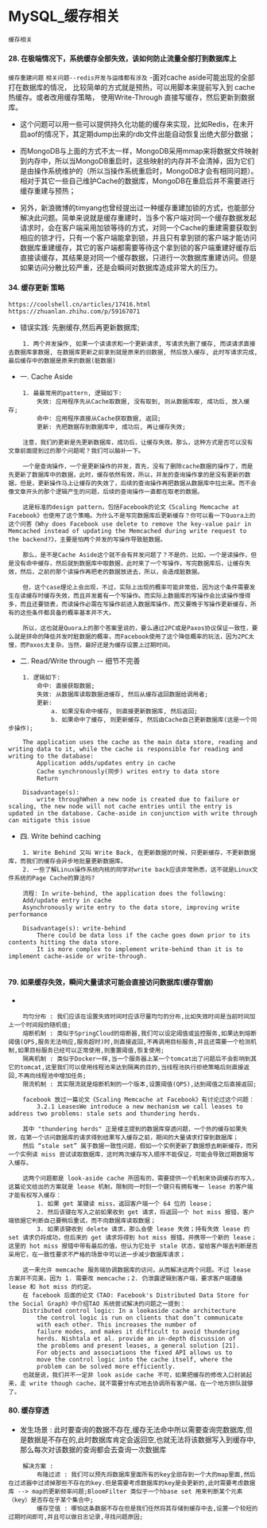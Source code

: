 # MySQL_缓存相关
`缓存相关`


#### **28. 在极端情况下，系统缓存全部失效，该如何防止流量全部打到数据库上**
`缓存重建问题`
`相关问题--redis开发与运维都有涉及`
-面对cache aside可能出现的全部打在数据库的情况， 比较简单的方式就是预热，可以用脚本来提前写入到 cache 热缓存。或者改用缓存策略， 使用Write-Through 直接写缓存，然后更新到数据库。

- 这个问题可以用一些可以提供持久化功能的缓存来实现，比如Redis，在未开启aof的情况下，其定期dump出来的rdb文件出能自动恢复出绝大部分数据；

- 而MongoDB与上面的方式不太一样，MongoDB采用mmap来将数据文件映射到内存中，所以当MongoDB重启时，这些映射的内存并不会清掉，因为它们是由操作系统维护的（所以当操作系统重启时，MongoDB才会有相同问题）。相对于其它一些自己维护Cache的数据库，MongoDB在重启后并不需要进行缓存重建与预热；

- 另外，新浪微博的timyang也曾经提出过一种缓存重建加锁的方式，也能部分解决此问题。简单来说就是缓存重建时，当多个客户端对同一个缓存数据发起请求时，会在客户端采用加锁等待的方式，对同一个Cache的重建需要获取到相应的锁才行，只有一个客户端能拿到锁，并且只有拿到锁的客户端才能访问数据库重建缓存，其它的客户端都需要等待这个拿到锁的客户端重建好缓存后直接读缓存，其结果是对同一个缓存数据，只进行一次数据库重建访问。但是如果访问分散比较严重，还是会瞬间对数据库造成非常大的压力。


#### **34. 缓存更新 策略**
`https://coolshell.cn/articles/17416.html`
`https://zhuanlan.zhihu.com/p/59167071`

- 错误实践: 先删缓存,然后再更新数据库;
~~~
    1. 两个并发操作, 如果一个读请求和一个更新请求, 写请求先删了缓存, 而读请求直接去数据库拿数据, 在数据库更新之前拿到就是原来的旧数据, 然后放入缓存, 此时写请求完成, 最后缓存中的数据是原来的数据(脏数据)
~~~

- 一. Cache Aside
~~~
    1. 最最常用的pattern, 逻辑如下:
        失效: 应用程序先从Cache取数据, 没有取到, 则从数据库取, 成功后, 放入缓存;
        命中: 应用程序直接从Cache获取数据, 返回;
        更新: 先把数据存到数据库中, 成功后, 再让缓存失效;

    注意，我们的更新是先更新数据库，成功后，让缓存失效。那么，这种方式是否可以没有文章前面提到过的那个问题呢？我们可以脑补一下。

    一个是查询操作，一个是更新操作的并发，首先，没有了删除cache数据的操作了，而是先更新了数据库中的数据，此时，缓存依然有效，所以，并发的查询操作拿的是没有更新的数据，但是，更新操作马上让缓存的失效了，后续的查询操作再把数据从数据库中拉出来。而不会像文章开头的那个逻辑产生的问题，后续的查询操作一直都在取老的数据。

    这是标准的design pattern，包括Facebook的论文《Scaling Memcache at Facebook》也使用了这个策略。为什么不是写完数据库后更新缓存？你可以看一下Quora上的这个问答《Why does Facebook use delete to remove the key-value pair in Memcached instead of updating the Memcached during write request to the backend?》，主要是怕两个并发的写操作导致脏数据。

    那么，是不是Cache Aside这个就不会有并发问题了？不是的，比如，一个是读操作，但是没有命中缓存，然后就到数据库中取数据，此时来了一个写操作，写完数据库后，让缓存失效，然后，之前的那个读操作再把老的数据放进去，所以，会造成脏数据。

    但，这个case理论上会出现，不过，实际上出现的概率可能非常低，因为这个条件需要发生在读缓存时缓存失效，而且并发着有一个写操作。而实际上数据库的写操作会比读操作慢得多，而且还要锁表，而读操作必需在写操作前进入数据库操作，而又要晚于写操作更新缓存，所有的这些条件都具备的概率基本并不大。

    所以，这也就是Quora上的那个答案里说的，要么通过2PC或是Paxos协议保证一致性，要么就是拼命的降低并发时脏数据的概率，而Facebook使用了这个降低概率的玩法，因为2PC太慢，而Paxos太复杂。当然，最好还是为缓存设置上过期时间。
~~~

- 二. Read/Write through -- 细节不完善
~~~
    1. 逻辑如下:
        命中: 直接获取数据;
        失效: 从数据库读取数据进缓存, 然后从缓存返回数据给调用者;
        更新:
            a. 如果没有命中缓存, 则直接更新数据库, 然后返回;
            b. 如果命中了缓存, 则更新缓存, 然后由Cache自己更新数据库(这是一个同步操作);

    The application uses the cache as the main data store, reading and writing data to it, while the cache is responsible for reading and writing to the database:
        Application adds/updates entry in cache
        Cache synchronously(同步) writes entry to data store
        Return

    Disadvantage(s): 
        write throughWhen a new node is created due to failure or scaling, the new node will not cache entries until the entry is updated in the database. Cache-aside in conjunction with write through can mitigate this issue

~~~

- 四. Write behind caching
~~~
    1. Write Behind 又叫 Write Back, 在更新数据的时候，只更新缓存，不更新数据库，而我们的缓存会异步地批量更新数据库。
    2. 一些了解Linux操作系统内核的同学对write back应该非常熟悉，这不就是Linux文件系统的Page Cache的算法吗?
    
    流程: In write-behind, the application does the following:
    Add/update entry in cache
    Asynchronously write entry to the data store, improving write performance

    Disadvantage(s): write-behind
        There could be data loss if the cache goes down prior to its contents hitting the data store.
        It is more complex to implement write-behind than it is to implement cache-aside or write-through.


~~~


#### **79. 如果缓存失效，瞬间大量请求可能会直接访问数据库(缓存雪崩)**
- 
~~~
    均匀分布 : 我们应该在设置失效时间时应该尽量均匀的分布,比如失效时间是当前时间加上一个时间段的随机值;
    熔断机制 : 类似于SpringCloud的熔断器,我们可以设定阈值或监控服务,如果达到熔断阈值(QPS,服务无法响应,服务超时)时,则直接返回,不再调用目标服务,并且还需要一个检测机制,如果目标服务已经可以正常使用,则重置阈值,恢复使用;
    隔离机制 : 类似于Docker一样,当一个服务器上某一个tomcat出了问题后不会影响到其它的tomcat,这里我们可以使用线程池来达到隔离的目的,当线程池执行拒绝策略后则直接返回,不再向线程池中增加任务;
    限流机制 : 其实限流就是熔断机制的一个版本,设置阈值(QPS),达到阈值之后直接返回;

    facebook 放过一篇论文《Scaling Memcache at Facebook》有讨论过这个问题：
        3.2.1 LeasesWe introduce a new mechanism we call leases to address two problems: stale sets and thundering herds.
        
    其中 "thundering herds" 正是楼主提到的数据库穿透问题，一个热的缓存如果失效，在第一个访问数据库的请求得到结果写入缓存之前，期间的大量请求打穿到数据库；
    然后 “stale set” 属于数据一致性问题，假如一个实例更新了数据想去刷新缓存，而另一个实例读 miss 尝试读取数据库，这时两次缓存写入顺序不能保证，可能会导致过期数据写入缓存。
    
    这两个问题都是 look-aside cache 所固有的，需要提供一个机制来协调缓存的写入，这篇论文给出的方案就是 lease 机制，限制同一时刻一个键只有拥有唯一 lease 的客户端才能有权写入缓存：
        1. 如果 get 某键读 miss，返回客户端一个 64 位的 lease；
        2. 然后该键在写入之前如果收到 get 请求，将返回一个 hot miss 报错，客户端依据它判断自己要稍后重试，而不向数据库读取数据；
        3. 如果该键收到 delete 请求，那么会使 lease 失效；持有失效 lease 的 set 请求仍将成功，但后来的 get 请求将得到 hot miss 报错，并携带一个新的 lease；这里的 hot miss 报错中带有最后的值，但认为它处于 stale 状态，留给客户端去判断是否采用它，在一致性要求不严格的场景中可以进一步减少数据库请求；

    这一来允许 memcache 服务端协调数据库的访问，从而解决这两个问题。不过 lease 方案并不完美，因为 1. 需要改 memcache；2. 仍泄露逻辑到客户端，要求客户端遵循 lease 和 hot miss 的约定。
    在 facebook 后面的论文《TAO: Facebook's Distributed Data Store for the Social Graph》中介绍TAO 系统尝试解决的问题之一提到：
    Distributed control logic: In a lookaside cache architecture
        the control logic is run on clients that don’t communicate
        with each other. This increases the number of
        failure modes, and makes it difficult to avoid thundering
        herds. Nishtala et al. provide an in-depth discussion of
        the problems and present leases, a general solution [21].
        For objects and associations the fixed API allows us to
        move the control logic into the cache itself, where the
        problem can be solved more efficiently.
    也就是说，我们并不一定非 look aside cache 不可，如果把缓存的修改入口封装起来，走 write though cache，就不需要分布式地去协调所有客户端，在一个地方排队就够了。
~~~

#### **80. 缓存穿透**
- 发生场景 : 此时要查询的数据不存在,缓存无法命中所以需要查询完数据库,但是数据是不存在的,此时数据库肯定会返回空,也就无法将该数据写入到缓存中,那么每次对该数据的查询都会去查询一次数据库

~~~
    解决方案 : 
        布隆过滤 : 我们可以预先将数据库里面所有的key全部存到一个大的map里面,然后在过滤器中过滤掉那些不存在的key.但是需要考虑数据库的key是会更新的,此时需要考虑数据库 --> map的更新频率问题;BloomFilter 类似于一个hbase set 用来判断某个元素（key）是否存在于某个集合中;
        缓存空值 : 哪怕这条数据不存在但是我们任然将其存储到缓存中去,设置一个较短的过期时间即可,并且可以做日志记录,寻找问题原因;
~~~